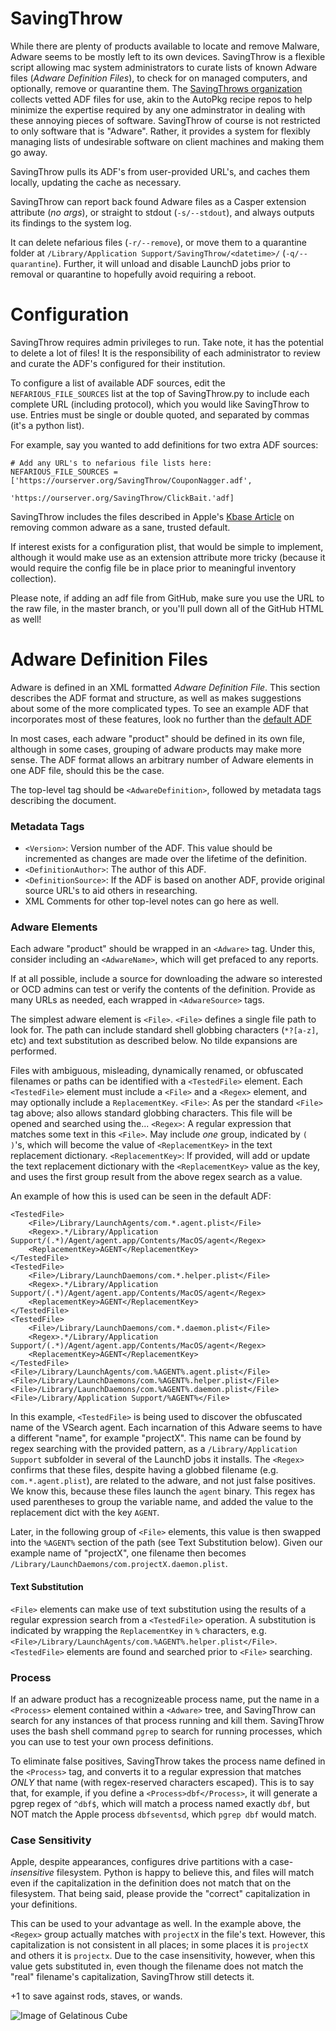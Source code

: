 SavingThrow
===========
While there are plenty of products available to locate and remove Malware, Adware seems to be mostly left to its own devices. SavingThrow is a flexible script allowing mac system administrators to curate lists of known Adware files (*Adware Definition Files*), to check for on managed computers, and optionally, remove or quarantine them. The [SavingThrows organization](https://github.com/SavingThrows/AdwareDefinitionFiles) collects vetted ADF files for use, akin to the AutoPkg recipe repos to help minimize the expertise required by any one adminstrator in dealing with these annoying pieces of software. SavingThrow of course is not restricted to only software that is "Adware". Rather, it provides a system for flexibly managing lists of undesirable software on client machines and making them go away.

SavingThrow pulls its ADF's from user-provided URL's, and caches them locally, updating the cache as necessary.

SavingThrow can report back found Adware files as a Casper extension attribute (*no args*), or straight to stdout (`-s/--stdout`), and always outputs its findings to the system log.

It can delete nefarious files (`-r/--remove`), or move them to a quarantine folder at `/Library/Application Support/SavingThrow/<datetime>/` (`-q/--quarantine`). Further, it will unload and disable LaunchD jobs prior to removal or quarantine to hopefully avoid requiring a reboot.

Configuration
=============
SavingThrow requires admin privileges to run. Take note, it has the potential to delete a lot of files! It is the responsibility of each administrator to review and curate the ADF's configured for their institution.

To configure a list of available ADF sources, edit the `NEFARIOUS_FILE_SOURCES` list at the top of SavingThrow.py to include each complete URL (including protocol), which you would like SavingThrow to use. Entries must be single or double quoted, and separated by commas (it's a python list).

For example, say you wanted to add definitions for two extra ADF sources:
```
# Add any URL's to nefarious file lists here:
NEFARIOUS_FILE_SOURCES = ['https://ourserver.org/SavingThrow/CouponNagger.adf',
						  'https://ourserver.org/SavingThrow/ClickBait.'adf]
```

SavingThrow includes the files described in Apple's [Kbase Article](https://support.apple.com/en-us/ht203987) on removing common adware as a sane, trusted default.

If interest exists for a configuration plist, that would be simple to implement, although it would make use as an extension attribute more tricky (because it would require the config file be in place prior to meaningful inventory collection).

Please note, if adding an adf file from GitHub, make sure you use the URL to the raw file, in the master branch, or you'll pull down all of the GitHub HTML as well! 

Adware Definition Files
=======================
Adware is defined in an XML formatted *Adware Definition File*. This section describes the ADF format and structure, as well as makes suggestions about some of the more complicated types. To see an example ADF that incorporates most of these features, look no further than the [default ADF]()

In most cases, each adware "product" should be defined in its own file, although in some cases, grouping of adware products may make more sense. The ADF format allows an arbitrary number of Adware elements in one ADF file, should this be the case.

The top-level tag should be `<AdwareDefinition>`, followed by metadata tags describing the document.
### Metadata Tags
- `<Version>`: Version number of the ADF. This value should be incremented as changes are made over the lifetime of the definition.
- `<DefinitionAuthor>`: The author of this ADF.
- `<DefinitionSource>`: If the ADF is based on another ADF, provide original source URL's to aid others in researching.
- XML Comments for other top-level notes can go here as well.

### Adware Elements
Each adware "product" should be wrapped in an `<Adware>` tag.
Under this, consider including an `<AdwareName>`, which will get prefaced to any reports.

If at all possible, include a source for downloading the adware so interested or OCD admins can test or verify the contents of the definition. Provide as many URLs as needed, each wrapped in `<AdwareSource>` tags.

The simplest adware element is `<File>`. `<File>` defines a single file path to look for. The path can include standard shell globbing characters (`*?[a-z]`, etc) and text substitution as described below. No tilde expansions are performed.

Files with ambiguous, misleading, dynamically renamed, or obfuscated filenames or paths can be identified with a `<TestedFile>` element. Each `<TestedFile>` element must include a `<File>` and a `<Regex>` element, and may optionally include a `ReplacementKey`.
`<File>`: As per the standard `<File>` tag above; also allows standard globbing characters. This file will be opened and searched using the...
`<Regex>`: A regular expression that matches some text in this `<File>`. May include *one* group, indicated by `( )`'s, which will become the value of `<ReplacementKey>` in the text replacement dictionary. 
`<ReplacementKey>`: If provided, will add or update the text replacement dictionary with the `<ReplacementKey>` value as the key, and uses the first group result from the above regex search as a value.

An example of how this is used can be seen in the default ADF:
```
<TestedFile>
	<File>/Library/LaunchAgents/com.*.agent.plist</File>
	<Regex>.*/Library/Application Support/(.*)/Agent/agent.app/Contents/MacOS/agent</Regex>
	<ReplacementKey>AGENT</ReplacementKey>
</TestedFile>
<TestedFile>
	<File>/Library/LaunchDaemons/com.*.helper.plist</File>
	<Regex>.*/Library/Application Support/(.*)/Agent/agent.app/Contents/MacOS/agent</Regex>
	<ReplacementKey>AGENT</ReplacementKey>
</TestedFile>
<TestedFile>
	<File>/Library/LaunchDaemons/com.*.daemon.plist</File>
	<Regex>.*/Library/Application Support/(.*)/Agent/agent.app/Contents/MacOS/agent</Regex>
	<ReplacementKey>AGENT</ReplacementKey>
</TestedFile>
<File>/Library/LaunchAgents/com.%AGENT%.agent.plist</File>
<File>/Library/LaunchDaemons/com.%AGENT%.helper.plist</File>
<File>/Library/LaunchDaemons/com.%AGENT%.daemon.plist</File>
<File>/Library/Application Support/%AGENT%</File>
```
In this example, `<TestedFile>` is being used to discover the obfuscated name of the VSearch agent. Each incarnation of this Adware seems to have a different "name", for example "projectX". This name can be found by regex searching with the provided pattern, as a `/Library/Application Support` subfolder in several of the LaunchD jobs it installs. The `<Regex>` confirms that these files, despite having a globbed filename (e.g. `com.*.agent.plist`), are related to the adware, and not just false positives. We know this, because these files launch the `agent` binary. This regex has used parentheses to group the variable name, and added the value to the replacement dict with the key `AGENT`.

Later, in the following group of `<File>` elements, this value is then swapped into the `%AGENT%` section of the path (see Text Substitution below). Given our example name of "projectX", one filename then becomes `/Library/LaunchDaemons/com.projectX.daemon.plist`.

#### Text Substitution
`<File>` elements can make use of text substitution using the results of a regular expression search from a `<TestedFile>` operation. A substitution is indicated by wrapping the `ReplacementKey` in `%` characters, e.g. `<File>/Library/LaunchAgents/com.%AGENT%.helper.plist</File>`. `<TestedFile>` elements are found and searched prior to `<File>` searching.

### Process
If an adware product has a recognizeable process name, put the name in a `<Process>` element contained within a `<Adware>` tree, and SavingThrow can search for any instances of that process running and kill them. SavingThrow uses the bash shell command `pgrep` to search for running processes, which you can use to test your own process definitions.

To eliminate false positives, SavingThrow takes the process name defined in the `<Process>` tag, and converts it to a regular expression that matches *ONLY* that name (with regex-reserved characters escaped). This is to say that, for example, if you define a `<Process>dbf</Process>`, it will generate a pgrep regex of `^dbf$`, which will match a process named exactly `dbf`, but NOT match the Apple process `dbfseventsd`, which `pgrep dbf` would match.

### Case Sensitivity
Apple, despite appearances, configures drive partitions with a case-*insensitive* filesystem. Python is happy to believe this, and files will match even if the capitalization in the definition does not match that on the filesystem. That being said, please provide the "correct" capitalization in your definitions.

This can be used to your advantage as well. In the example above, the `<Regex>` group actually matches with `projectX` in the file's text. However, this capitalization is not consistent in all places; in some places it is `projectX` and others it is `projectx`. Due to the case insensitivity, however, when this value gets substituted in, even though the filename does not match the "real" filename's capitalization, SavingThrow still detects it.

+1 to save against rods, staves, or wands.

![Image of Gelatinous Cube](http://media.tumblr.com/1f75ab89cd54f34d7441afb1bf4442c3/tumblr_inline_mzsyks2vh31qfgehu.png)
